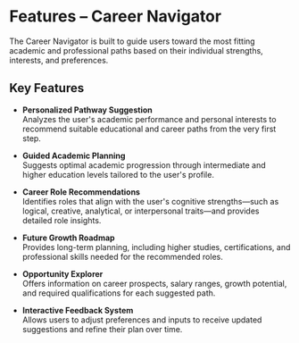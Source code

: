 # Features – Career Navigator

The Career Navigator is built to guide users toward the most fitting academic and professional paths based on their individual strengths, interests, and preferences.

## Key Features

- **Personalized Pathway Suggestion**  
  Analyzes the user's academic performance and personal interests to recommend suitable educational and career paths from the very first step.

- **Guided Academic Planning**  
  Suggests optimal academic progression through intermediate and higher education levels tailored to the user's profile.

- **Career Role Recommendations**  
  Identifies roles that align with the user's cognitive strengths—such as logical, creative, analytical, or interpersonal traits—and provides detailed role insights.

- **Future Growth Roadmap**  
  Provides long-term planning, including higher studies, certifications, and professional skills needed for the recommended roles.

- **Opportunity Explorer**  
  Offers information on career prospects, salary ranges, growth potential, and required qualifications for each suggested path.

- **Interactive Feedback System**  
  Allows users to adjust preferences and inputs to receive updated suggestions and refine their plan over time.
